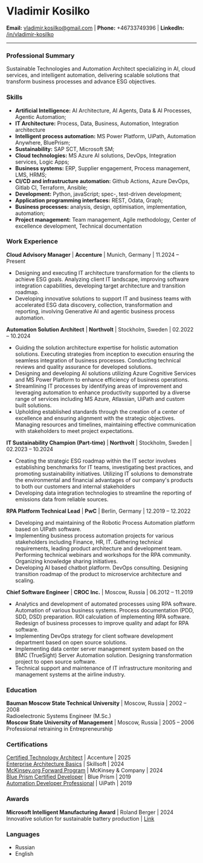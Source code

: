 # Vladimir Kosilko

**Email:** vladimir.kosilko@gmail.com | **Phone:** +46733749396 | **LinkedIn:** [/in/vladimir-kosilko](https://www.linkedin.com/in/vladimir-kosilko)

---

### **Professional Summary**   
Sustainable Technologies and Automation Architect specializing in AI, cloud services, and intelligent automation, delivering scalable solutions that transform business processes and advance ESG objectives.  

### **Skills**  
- **Artificial Intelligence:**  AI Architecture, AI Agents, Data & AI Processes, Agentic Automation;
- **IT Architecture:** Process, Data, Business, Automation, Integration architecture 
- **Intelligent process automation:** MS Power Platform, UiPath, Automation Anywhere, BluePrism;
- **Sustainability:** SAP SCT, Microsoft SM;
- **Cloud technologies:** MS Azure AI solutions, DevOps, Integration services, Logic Apps;
- **Business systems:** ERP, Supplier engagement, Process management, LMS, HRMS;
- **CI/CD and infrastructure automation:** Github Actions, Azure DevOps, Gitlab CI, Terraform, Ansible;
- **Development:** Python, javaScript; spec-, test-driven development;
- **Application programming interfaces:** REST, Odata, Graph; 
- **Business processes:** analysis, design, optimisation, implementation, automation;
- **Project management:** Team management, Agile methodology, Center of excellence development, Technical documentation

### **Work Experience**  

**Cloud Advisory Manager** | **Accenture**  | Munich, Germany | 11.2024 – Present  
- Designing and executing IT architecture transformation for the clients to achieve ESG goals. Analyzing client IT landscape, improving software integration capabilities, developing target architecture and transition roadmap. 
- Developing innovative solutions to support IT and business teams with accelerated ESG data discovery, collection, transformation and reporting, involving Generative AI and agentic business process automation.

**Automation Solution Architect** | **Northvolt** | Stockholm, Sweden | 02.2022 – 10.2024  
- Guiding the solution architecture expertise for holistic automation solutions. Executing strategies from inception to execution ensuring the seamless integration of business processes. Conducting technical reviews and quality assurance for developed solutions. 
- Designing and developing AI solutions utilizing Azure Cognitive Services and MS Power Platform to enhance efficiency of business operations.
- Streamlining IT processes by identifying areas of improvement and leveraging automation to enhance productivity supported by a diverse range of services including MS Azure, Atlassian, UiPath and custom built solutions.
- Upholding established standards through the creation of a center of excellence and ensuring alignment with the strategic objectives. Managing resources and timelines, maintaining effective communication with stakeholders to meet project expectations.

**IT Sustainability Champion (Part-time)** | **Northvolt** | Stockholm, Sweden | 02.2023 – 10.2024 
- Creating the strategic ESG roadmap within the IT sector involves establishing benchmarks for IT teams, investigating best practices, and promoting sustainability initiatives. Utilizing IT solutions to demonstrate the environmental and financial advantages of our company's products to both our customers and internal stakeholders
- Developing data integration technologies to streamline the reporting of emissions data from reliable sources.

**RPA Platform Technical Lead** | **PwC** | Berlin, Germany | 12.2019 – 12.2022  
- Developing and maintaining of the Robotic Process Automation platform based on UIPath software. 
- Implementing business process automation projects for various stakeholders including Finance, HR, IT. Gathering technical requirements, leading product architecture and development team. Performing technical webinars and workshops for the RPA community. Organizing knowledge sharing initiatives. 
- Developing AI based chatbot platform. DevOps consulting. Designing transition roadmap of the product to microservice architecture and scaling.

**Chief Software Engineer** | **CROC Inc.** | Moscow, Russia | 06.2012 – 11.2019  
- Analytics and development of automated processes using RPA software. Automation of various business systems. Process documentation (PDD, SDD, DSD) preparation. ROI calculation of implementing RPA software. Redesign of business processes to improve quality and adapt for RPA software.
- Implementing DevOps strategy for client software development department based on open source solutions.
- Implementing data center server management system based on the BMC (TrueSight) Server Automation solution. Designing transformation project to open source software.
- Technical support and maintenance of IT infrastructure monitoring and management systems at the airline industry.

### **Education**  

**Bauman Moscow State Technical University** | Moscow, Russia | 2002 – 2008  
Radioelectronic Systems Engineer (M\.Sc.)  
**Moscow State University of Management** | Moscow, Russia | 2005 – 2006  
Professional retraining in Entrepreneurship  

### **Certifications**

[Certified Technology Architect](https://www.credly.com/badges/9b18cbcc-72a3-4df2-8636-56eb18e35b9e) | Accenture | 2025  
[Enterprise Architecture Basics](https://skillsoft.digitalbadges.skillsoft.com/ba08dea1-c6f8-4892-9f76-afbcb9bb7ef4#acc.NhWRmv31) | Skillsoft | 2024  
[McKinsey.org Forward Program](https://www.credly.com/badges/a6ee14de-7508-42b3-af58-ec25e72f5143) | McKinsey & Company | 2024  
[Blue Prism Certified Developer](https://www.credly.com/badges/6dfc91cf-02a5-47ee-b806-dedfe36e8da6) | Blue Prism | 2019  
[Automation Developer Professional](https://academy.uipath.com/certifications) | UiPath | 2019  

### **Awards**  

**Microsoft Intelligent Manufacturing Award** | Roland Berger | 2024  
Innovative solution for sustainable battery production | [Link](https://www.rolandberger.com/en/Insights/Publications/The-winners-of-the-Microsoft-Intelligent-Manufacturing-Award-2024.html)  

### **Languages**  
- Russian 
- English